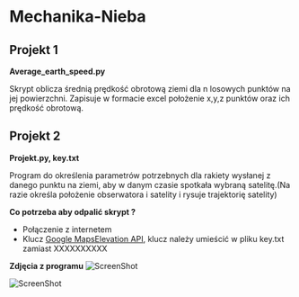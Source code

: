 # Mechanika-Nieba
## **Projekt 1**

**Average_earth_speed.py**

Skrypt oblicza średnią prędkość obrotową ziemi dla n losowych punktów na jej powierzchni.
Zapisuje w formacie excel położenie x,y,z punktów oraz ich prędkość obrotową.

## **Projekt 2**

**Projekt.py, key.txt**

Program do określenia parametrów potrzebnych dla rakiety wysłanej z danego punktu na ziemi, aby w danym czasie spotkała wybraną satelitę.(Na razie określa położenie obserwatora i satelity i rysuje trajektorię satelity)

**Co potrzeba aby odpalić skrypt ?**
* Połączenie z internetem
* Klucz [Google MapsElevation API](https://developers.google.com/maps/documentation/elevation/start), klucz należy umieścić w pliku key.txt zamiast XXXXXXXXXX

**Zdjęcia z programu**
![ScreenShot](https://i.imgur.com/OM0NLKJ.png)

![ScreenShot](https://i.imgur.com/VoJhtJR.png)

